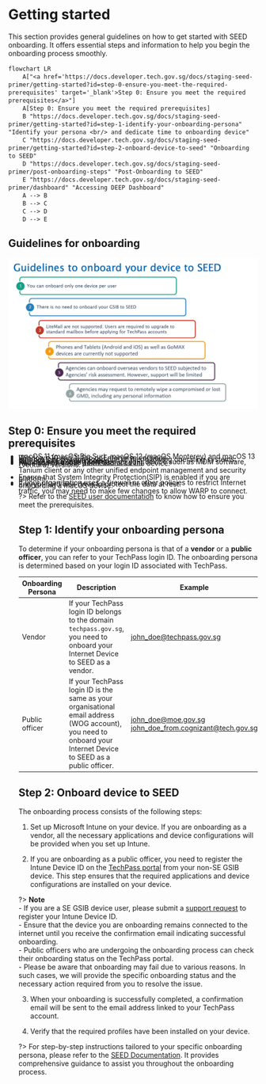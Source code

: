 # Getting started

This section provides general guidelines on how to get started with SEED onboarding. It offers essential steps and information to help you begin the onboarding process smoothly. 

```mermaid
flowchart LR
    A["<a href='https://docs.developer.tech.gov.sg/docs/staging-seed-primer/getting-started?id=step-0-ensure-you-meet-the-required-prerequisites' target='_blank'>Step 0: Ensure you meet the required prerequisites</a>"]
    A[Step 0: Ensure you meet the required prerequisites]
    B "https://docs.developer.tech.gov.sg/docs/staging-seed-primer/getting-started?id=step-1-identify-your-onboarding-persona" "Identify your persona <br/> and dedicate time to onboarding device"
    C "https://docs.developer.tech.gov.sg/docs/staging-seed-primer/getting-started?id=step-2-onboard-device-to-seed" "Onboarding to SEED"
    D "https://docs.developer.tech.gov.sg/docs/staging-seed-primer/post-onboarding-steps" "Post-Onboarding to SEED"
    E "https://docs.developer.tech.gov.sg/docs/staging-seed-primer/dashboard" "Accessing DEEP Dashboard"
    A --> B
    B --> C
    C --> D
    D --> E
```



## Guidelines for onboarding

![guidelines-to-onboard-your-device-to-seed](images/guidelines-to-onboard-your-device-to-seed.png)


## Step 0: Ensure you meet the required prerequisites

<ul style="list-style-type: disc; margin-left: -3px;">
<li style="margin-bottom:-20px">You need an active <a href="https://docs.developer.tech.gov.sg/docs/techpass-user-guide/onboard-to-techpass">TechPass account</a>.</li>
<li style="margin-bottom:-20px">Request SEED provisioning. </li>
<li style="margin-bottom:-20px">Internet Device running on one of the following operating systems:</li>
    <li style="margin-bottom:-20px">Windows 10 and 11 Pro or Enterprise versions.</li>
    <li style="margin-bottom:-20px">macOS 11 (macOS Big Sur), macOS 12 (macOS Monterey) and macOS 13 (Ventura) versions.</li>
<li style="margin-bottom:-20px">Have administrator permissions on the device.</li>
<li style="margin-bottom:-20px">Remove any existing software on your device such as MDM software, Tanium client or any other unified endpoint management and security platform.</li>
<li style="margin-bottom:-20px">Ensure that System Integrity Protection(SIP) is enabled if you are onboarding a macOS device.</li>
<li style="margin-bottom:-20px">Encrypt hard disk drive to protect the data at rest.</li>
<li style="margin-bottom:-20px">If your organisation uses a firewall or other policies to restrict Internet traffic, you may need to make few changes to allow WARP to connect.</li>  

?> Refer to the [SEED user documentation](https://docs.developer.tech.gov.sg/docs/security-suite-for-engineering-endpoint-devices/prerequisites-for-onboarding) to know how to ensure you meet the prerequisites.

## Step 1: Identify your onboarding persona

To determine if your onboarding persona is that of a **vendor** or a **public officer**, you can refer to your TechPass login ID. The onboarding persona is determined based on your login ID associated with TechPass.

| Onboarding Persona 	| Description 	| Example 	|
|---	|---	|---	|
| Vendor 	| If your TechPass login ID belongs to the domain ```techpass.gov.sg```, you need to onboard your Internet Device to SEED as a vendor. 	| john_doe@techpass.gov.sg 	|
| Public officer 	| If your TechPass login ID is the same as your organisational email address (WOG account), you need to onboard your Internet Device to SEED as a public officer. 	| john_doe@moe.gov.sg<br>john_doe_from.cognizant@tech.gov.sg 	|

## Step 2: Onboard device to SEED

The onboarding process consists of the following steps:

1. Set up Microsoft Intune on your device. If you are onboarding as a vendor, all the necessary applications and device configurations will be provided when you set up Intune.

2. If you are onboarding as a public officer, you need to register the Intune Device ID on the [TechPass portal](https://portal.techpass.gov.sg/secure/account/profile) from your non-SE GSIB device. This step ensures that the required applications and device configurations are installed on your device. 

?> **Note**<br>- If you are a SE GSIB device user, please submit a [support request](https://go.gov.sg/seed-techpass-support) to register your Intune Device ID. <br>- Ensure that the device you are onboarding remains connected to the internet until you receive the confirmation email indicating successful onboarding.<br>- Public officers who are undergoing the onboarding process can check their onboarding status on the TechPass portal.<br>- Please be aware that onboarding may fail due to various reasons. In such cases, we will provide the specific onboarding status and the necessary action required from you to resolve the issue. 

3. When your onboarding is successfully completed, a confirmation email will be sent to the email address linked to your TechPass account.

4. Verify that the required profiles have been installed on your device.

?> For step-by-step instructions tailored to your specific onboarding persona, please refer to the [SEED Documentation](https://docs.developer.tech.gov.sg/docs/security-suite-for-engineering-endpoint-devices/onboard-device/onboard-device-to-seed). It provides comprehensive guidance to assist you throughout the onboarding process.

  








